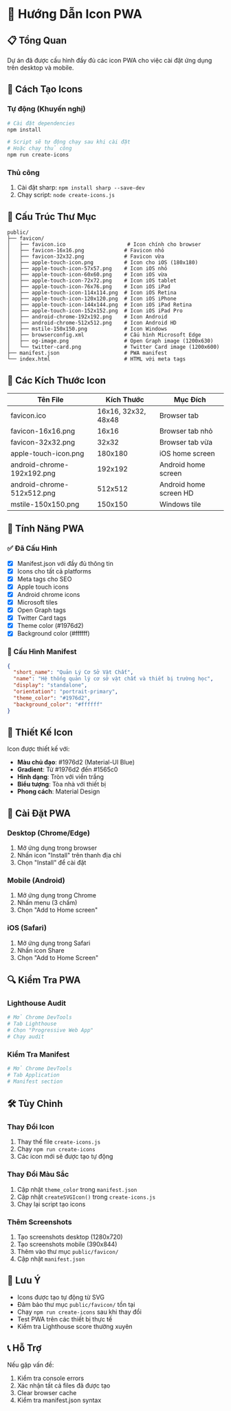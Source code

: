 # 🎨 Hướng Dẫn Icon PWA

## 📋 Tổng Quan

Dự án đã được cấu hình đầy đủ các icon PWA cho việc cài đặt ứng dụng trên desktop và mobile.

## 🚀 Cách Tạo Icons

### Tự động (Khuyến nghị)
```bash
# Cài đặt dependencies
npm install

# Script sẽ tự động chạy sau khi cài đặt
# Hoặc chạy thủ công
npm run create-icons
```

### Thủ công
1. Cài đặt sharp: `npm install sharp --save-dev`
2. Chạy script: `node create-icons.js`

## 📁 Cấu Trúc Thư Mục

```
public/
├── favicon/
│   ├── favicon.ico                    # Icon chính cho browser
│   ├── favicon-16x16.png             # Favicon nhỏ
│   ├── favicon-32x32.png             # Favicon vừa
│   ├── apple-touch-icon.png          # Icon cho iOS (180x180)
│   ├── apple-touch-icon-57x57.png    # Icon iOS nhỏ
│   ├── apple-touch-icon-60x60.png    # Icon iOS vừa
│   ├── apple-touch-icon-72x72.png    # Icon iOS tablet
│   ├── apple-touch-icon-76x76.png    # Icon iOS iPad
│   ├── apple-touch-icon-114x114.png  # Icon iOS Retina
│   ├── apple-touch-icon-120x120.png  # Icon iOS iPhone
│   ├── apple-touch-icon-144x144.png  # Icon iOS iPad Retina
│   ├── apple-touch-icon-152x152.png  # Icon iOS iPad Pro
│   ├── android-chrome-192x192.png    # Icon Android
│   ├── android-chrome-512x512.png    # Icon Android HD
│   ├── mstile-150x150.png            # Icon Windows
│   ├── browserconfig.xml             # Cấu hình Microsoft Edge
│   ├── og-image.png                  # Open Graph image (1200x630)
│   └── twitter-card.png              # Twitter Card image (1200x600)
├── manifest.json                     # PWA manifest
└── index.html                        # HTML với meta tags
```

## 🎯 Các Kích Thước Icon

| Tên File | Kích Thước | Mục Đích |
|----------|------------|----------|
| favicon.ico | 16x16, 32x32, 48x48 | Browser tab |
| favicon-16x16.png | 16x16 | Browser tab nhỏ |
| favicon-32x32.png | 32x32 | Browser tab vừa |
| apple-touch-icon.png | 180x180 | iOS home screen |
| android-chrome-192x192.png | 192x192 | Android home screen |
| android-chrome-512x512.png | 512x512 | Android home screen HD |
| mstile-150x150.png | 150x150 | Windows tile |

## 📱 Tính Năng PWA

### ✅ Đã Cấu Hình
- [x] Manifest.json với đầy đủ thông tin
- [x] Icons cho tất cả platforms
- [x] Meta tags cho SEO
- [x] Apple touch icons
- [x] Android chrome icons
- [x] Microsoft tiles
- [x] Open Graph tags
- [x] Twitter Card tags
- [x] Theme color (#1976d2)
- [x] Background color (#ffffff)

### 🔧 Cấu Hình Manifest

```json
{
  "short_name": "Quản Lý Cơ Sở Vật Chất",
  "name": "Hệ thống quản lý cơ sở vật chất và thiết bị trường học",
  "display": "standalone",
  "orientation": "portrait-primary",
  "theme_color": "#1976d2",
  "background_color": "#ffffff"
}
```

## 🎨 Thiết Kế Icon

Icon được thiết kế với:
- **Màu chủ đạo**: #1976d2 (Material-UI Blue)
- **Gradient**: Từ #1976d2 đến #1565c0
- **Hình dạng**: Tròn với viền trắng
- **Biểu tượng**: Tòa nhà với thiết bị
- **Phong cách**: Material Design

## 📱 Cài Đặt PWA

### Desktop (Chrome/Edge)
1. Mở ứng dụng trong browser
2. Nhấn icon "Install" trên thanh địa chỉ
3. Chọn "Install" để cài đặt

### Mobile (Android)
1. Mở ứng dụng trong Chrome
2. Nhấn menu (3 chấm)
3. Chọn "Add to Home screen"

### iOS (Safari)
1. Mở ứng dụng trong Safari
2. Nhấn icon Share
3. Chọn "Add to Home Screen"

## 🔍 Kiểm Tra PWA

### Lighthouse Audit
```bash
# Mở Chrome DevTools
# Tab Lighthouse
# Chọn "Progressive Web App"
# Chạy audit
```

### Kiểm Tra Manifest
```bash
# Mở Chrome DevTools
# Tab Application
# Manifest section
```

## 🛠️ Tùy Chỉnh

### Thay Đổi Icon
1. Thay thế file `create-icons.js`
2. Chạy `npm run create-icons`
3. Các icon mới sẽ được tạo tự động

### Thay Đổi Màu Sắc
1. Cập nhật `theme_color` trong `manifest.json`
2. Cập nhật `createSVGIcon()` trong `create-icons.js`
3. Chạy lại script tạo icons

### Thêm Screenshots
1. Tạo screenshots desktop (1280x720)
2. Tạo screenshots mobile (390x844)
3. Thêm vào thư mục `public/favicon/`
4. Cập nhật `manifest.json`

## 🚨 Lưu Ý

- Icons được tạo tự động từ SVG
- Đảm bảo thư mục `public/favicon/` tồn tại
- Chạy `npm run create-icons` sau khi thay đổi
- Test PWA trên các thiết bị thực tế
- Kiểm tra Lighthouse score thường xuyên

## 📞 Hỗ Trợ

Nếu gặp vấn đề:
1. Kiểm tra console errors
2. Xác nhận tất cả files đã được tạo
3. Clear browser cache
4. Kiểm tra manifest.json syntax 